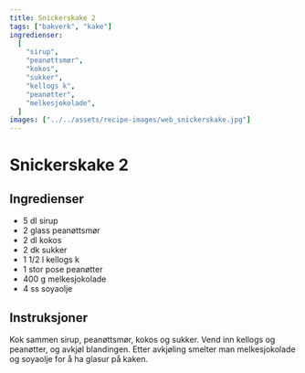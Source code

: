 ```yaml
---
title: Snickerskake 2
tags: ["bakverk", "kake"]
ingredienser:
  [
    "sirup",
    "peanøttsmør",
    "kokos",
    "sukker",
    "kellogs k",
    "peanøtter",
    "melkesjokolade",
  ]
images: ["../../assets/recipe-images/web_snickerskake.jpg"]
---
```


# Snickerskake 2

## Ingredienser

- 5 dl sirup
- 2 glass peanøttsmør
- 2 dl kokos
- 2 dk sukker
- 1 1/2 l kellogs k
- 1 stor pose peanøtter
- 400 g melkesjokolade
- 4 ss soyaolje

## Instruksjoner

Kok sammen sirup, peanøttsmør, kokos og sukker. Vend inn kellogs og peanøtter, og avkjøl blandingen. Etter avkjøling smelter man melkesjokolade og soyaolje for å ha glasur på kaken.
